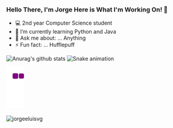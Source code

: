 ### Hello There, I'm Jorge Here is What I'm Working On! 👋



- 💻 2nd year Computer Science student
- 🌱 I’m currently learning Python and Java
- 💬 Ask me about: ... Anything
- ⚡ Fun fact: ... Hufflepuff





![Anurag's github stats](https://github-readme-stats.vercel.app/api?username=jorgeeluisvg&theme=chartreuse-dark&show_icons=true)
<img src="https://raw.githubusercontent.com/jorgeeluisvg/jorgeeluisvg/output/snake.svg" alt="Snake animation" />


![snake gif](https://github.com/jorgeeluisvg/jorgeeluisvg/blob/output/github-contribution-grid-snake.gif)



<p><img align="center" src="https://github-readme-stats.vercel.app/api/top-langs?username=jorgeeluisvg&show_icons=true&locale=en&layout=compact" alt="jorgeeluisvg" /></p>
